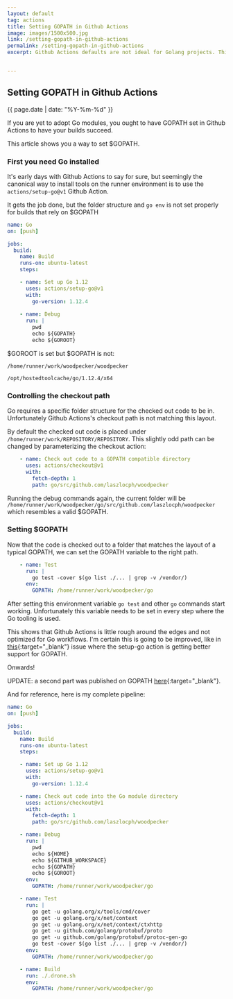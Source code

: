 ```yaml
---
layout: default
tag: actions
title: Setting GOPATH in Github Actions
image: images/1500x500.jpg
link: /setting-gopath-in-github-actions
permalink: /setting-gopath-in-github-actions
excerpt: Github Actions defaults are not ideal for Golang projects. This article shows how I configured GOPATH in Actions.


---
```


## Setting GOPATH in Github Actions

{{ page.date | date: "%Y-%m-%d" }}

If you are yet to adopt Go modules, you ought to have GOPATH set in Github Actions to have your builds succeed.

This article shows you a way to set $GOPATH.

### First you need Go installed

It's early days with Github Actions to say for sure, but seemingly the canonical way to install tools on the runner environment is to use the `actions/setup-go@v1` Github Action.

It gets the job done, but the folder structure and `go env` is not set properly for builds that rely on $GOPATH

```yaml
name: Go
on: [push]

jobs:
  build:
    name: Build
    runs-on: ubuntu-latest
    steps:

    - name: Set up Go 1.12
      uses: actions/setup-go@v1
      with:
        go-version: 1.12.4
    
    - name: Debug
      run: |
        pwd
        echo ${GOPATH}
        echo ${GOROOT}
```

$GOROOT is set but $GOPATH is not:

```
/home/runner/work/woodpecker/woodpecker

/opt/hostedtoolcache/go/1.12.4/x64
```

### Controlling the checkout path

Go requires a specific folder structure for the checked out code to be in. Unfortunately Github Actions's checkout path is not matching this layout. 

By default the checked out code is placed under `/home/runner/work/REPOSITORY/REPOSITORY`. This slightly odd path can be changed by parameterizing the checkout action:

```yaml
    - name: Check out code to a GOPATH compatible directory
      uses: actions/checkout@v1
      with:
        fetch-depth: 1
        path: go/src/github.com/laszlocph/woodpecker
```

Running the debug commands again, the current folder will be `/home/runner/work/woodpecker/go/src/github.com/laszlocph/woodpecker` which resembles a valid $GOPATH.

### Setting $GOPATH

Now that the code is checked out to a folder that matches the layout of a typical GOPATH, we can set the GOPATH variable to the right path.

```yaml
    - name: Test
      run: |
        go test -cover $(go list ./... | grep -v /vendor/)
      env:
        GOPATH: /home/runner/work/woodpecker/go
```

After setting this environment variable `go test` and other `go` commands start working. Unfortunately this variable needs to be set in every step where the Go tooling is used.

This shows that Github Actions is little rough around the edges and not optimized for Go workflows. I'm certain this is going to be improved, like in [this](https://github.com/actions/setup-go/issues/12){:target="\_blank"} issue where the setup-go action is getting better support for GOPATH.

Onwards!

UPDATE: a second part was published on GOPATH [here](https://laszlo.cloud/setting-gopath-in-github-actions-revisited){:target="\_blank"}.

And for reference, here is my complete pipeline:

```yaml
name: Go
on: [push]

jobs:
  build:
    name: Build
    runs-on: ubuntu-latest
    steps:

    - name: Set up Go 1.12
      uses: actions/setup-go@v1
      with:
        go-version: 1.12.4

    - name: Check out code into the Go module directory
      uses: actions/checkout@v1
      with:
        fetch-depth: 1
        path: go/src/github.com/laszlocph/woodpecker

    - name: Debug
      run: |
        pwd
        echo ${HOME}
        echo ${GITHUB_WORKSPACE}
        echo ${GOPATH}
        echo ${GOROOT}
      env:
        GOPATH: /home/runner/work/woodpecker/go

    - name: Test
      run: |
        go get -u golang.org/x/tools/cmd/cover
        go get -u golang.org/x/net/context
        go get -u golang.org/x/net/context/ctxhttp
        go get -u github.com/golang/protobuf/proto
        go get -u github.com/golang/protobuf/protoc-gen-go
        go test -cover $(go list ./... | grep -v /vendor/)
      env:
        GOPATH: /home/runner/work/woodpecker/go

    - name: Build
      run: ./.drone.sh
      env:
        GOPATH: /home/runner/work/woodpecker/go
```
